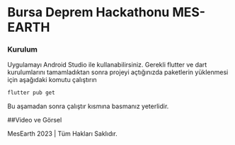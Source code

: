 # Bursa Deprem Hackathonu MES-EARTH


### Kurulum
Uygulamayı Android Studio ile kullanabilirsiniz. Gerekli flutter ve dart kurulumlarını tamamladıktan sonra projeyi açtığınızda paketlerin yüklenmesi için aşağıdaki komutu çalıştırın
```bash
flutter pub get
```
Bu aşamadan sonra çalıştır kısmına basmanız yeterlidir.

##Video ve Görsel



MesEarth 2023 | Tüm Hakları Saklıdır.

